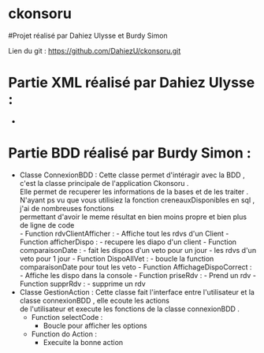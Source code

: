 # ckonsoru


#Projet réalisé par Dahiez Ulysse et Burdy Simon


Lien du git : https://github.com/DahiezU/ckonsoru.git

# Partie XML réalisé par Dahiez Ulysse :

  -


# Partie BDD réalisé par Burdy Simon : 

  - Classe ConnexionBDD :
    Cette  classe   permet d'intéragir avec la BDD , c'est  la classe principale de l'application Ckonsoru . <br>
    Elle permet de  recuperer les informations de la bases et de les traiter \. <br>
    N'ayant ps vu que vous utilisiez la fonction creneauxDisponibles en sql , j'ai de nombreuses fonctions <br> 
    permettant d'avoir le meme résultat en bien moins propre et bien plus de ligne de code <br> 
        -  Function rdvClientAfficher :
            -   Affiche  tout les rdvs d'un Client
        -   Function  afficherDispo :
            -   recupere les diapo d'un client 
        -  Function comparaisonDate :
            -   fait les dispos d'un veto pour un jour  - les rdvs d'un veto pour 1 jour
        - Function DispoAllVet :
            -  boucle la function comparaisonDate pour tout les veto 
        -  Function AffichageDispoCorrect :
            -  Affiche les dispo dans la console 
        -  Function priseRdv :
            -  Prend un rdv 
         - Function supprRdv :
           -  supprime un rdv 
  -  Classe GestionAction :
    Cette classe fait l'interface entre l'utilisateur et la classe connexionBDD , elle ecoute les actions <br>
    de l'utilisateur et execute les fonctions de la classe connexionBDD \. <br>
      -  Function selectCode :
          -   Boucle pour afficher les options 
      -  Function do Action :
          -  Execuite la bonne action 
